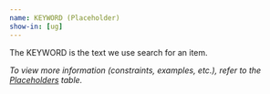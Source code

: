 ```yaml
---
name: KEYWORD (Placeholder)
show-in: [ug]
---
```

<!-- Make sure this is kept the same as the table cell entry. -->
The KEYWORD is the text we use search for an item.

_To view more information (constraints, examples, etc.), refer to the [Placeholders](#placeholders) table._
